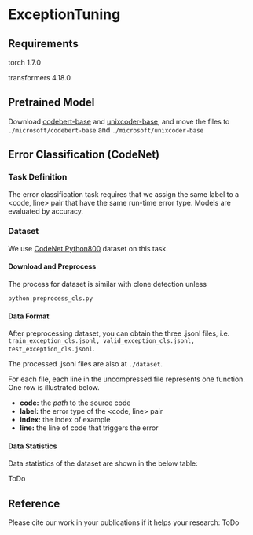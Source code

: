 # ExceptionTuning

## Requirements

torch 1.7.0

transformers 4.18.0

## Pretrained Model

Download [codebert-base](https://huggingface.co/microsoft/codebert-base) and [unixcoder-base](https://huggingface.co/microsoft/unixcoder-base), and move the files to ```./microsoft/codebert-base``` and ```./microsoft/unixcoder-base```

## Error Classification (CodeNet)

### Task Definition

The error classification task requires that we assign the same label to a <code, line> pair that have the same run-time error type.
Models are evaluated by accuracy.


### Dataset

We use [CodeNet Python800](https://arxiv.org/abs/2105.12655) dataset on this task.


#### Download and Preprocess

The process for dataset is similar with clone detection unless
```shell
python preprocess_cls.py
```

#### Data Format

After preprocessing dataset, you can obtain the three .jsonl files, 
i.e. `train_exception_cls.jsonl, valid_exception_cls.jsonl, test_exception_cls.jsonl`.

The processed .jsonl files are also at ```./dataset```.

For each file, each line in the uncompressed file represents one function. One row is illustrated below.

   - **code:** the *path* to the source code
   - **label:** the error type of the <code, line> pair
   - **index:** the index of example
   - **line:** the line of code that triggers the error

#### Data Statistics

Data statistics of the dataset are shown in the below table:

ToDo



## Reference

Please cite our work in your publications if it helps your research:
ToDo